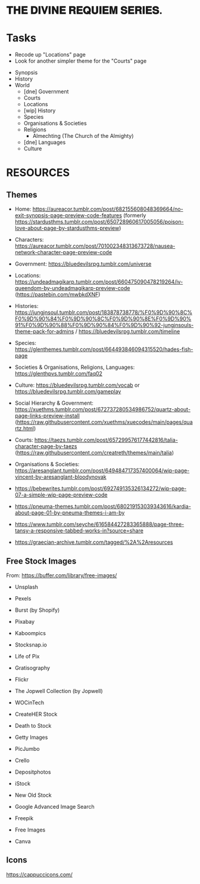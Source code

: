 # 𝐓𝐇𝐄 𝐃𝐈𝐕𝐈𝐍𝐄 𝐑𝐄𝐐𝐔𝐈𝐄𝐌 𝐒𝐄𝐑𝐈𝐄𝐒.

# Tasks
- Recode up "Locations" page
- Look for another simpler theme for the "Courts" page

*   Synopsis
*   History
*   World
    - [dne] Government
    - Courts
    - Locations
    - [wip] History
    - Species
    - Organisations & Societies
    - Religions
        - Almechting (The Church of the Almighty)
    - [dne] Languages
    - Culture

# RESOURCES
## Themes
- Home: https://aureacor.tumblr.com/post/682155608048369664/no-exit-synopsis-page-preview-code-features (formerly https://stardusthms.tumblr.com/post/650728960617005056/poison-love-about-page-by-stardusthms-preview)
- Characters: https://aureacor.tumblr.com/post/701002348313673728/nausea-network-character-page-preview-code
- Government: https://bluedevilsrpg.tumblr.com/universe
- Locations: https://undeadmagikarp.tumblr.com/post/660475090478219264/iv-queendom-by-undeadmagikarp-preview-code (https://pastebin.com/mwbkdXNF)
- Histories: https://jungjnsoul.tumblr.com/post/183878738778/%F0%9D%90%8C%F0%9D%90%84%F0%9D%90%8C%F0%9D%90%8E%F0%9D%90%91%F0%9D%90%88%F0%9D%90%84%F0%9D%90%92-jungjnsouls-theme-pack-for-admins / https://bluedevilsrpg.tumblr.com/timeline
- Species: https://glenthemes.tumblr.com/post/664493846094315520/hades-fish-page
- Societies & Organisations, Religions, Languages: https://glenthpvs.tumblr.com/faq02
- Culture: https://bluedevilsrpg.tumblr.com/vocab or https://bluedevilsrpg.tumblr.com/gameplay

- Social Hierarchy & Government: https://xuethms.tumblr.com/post/672737280534986752/quartz-about-page-links-preview-install (https://raw.githubusercontent.com/xuethms/xuecodes/main/pages/quartz.html)
- Courts: https://taezs.tumblr.com/post/657299576177442816/talia-character-page-by-taezs (https://raw.githubusercontent.com/creatreth/themes/main/talia)
- Organisations & Societies: https://aresanglant.tumblr.com/post/649484717357400064/wip-page-vincent-by-aresanglant-bloodynovak

- https://bebewrites.tumblr.com/post/692749135326134272/wip-page-07-a-simple-wip-page-preview-code
- https://pneuma-themes.tumblr.com/post/680219153039343616/kardia-about-page-01-by-pneuma-themes-i-am-by
- https://www.tumblr.com/seyche/616584427283365888/page-three-tansy-a-responsive-tabbed-works-in?source=share

- https://graecian-archive.tumblr.com/tagged/%2A%2Aresources

## Free Stock Images
From: https://buffer.com/library/free-images/

- Unsplash
- Pexels
- Burst (by Shopify)
- Pixabay
- Kaboompics
- Stocksnap.io
- Life of Pix

- Gratisography
- Flickr
- The Jopwell Collection (by Jopwell)
- WOCinTech
- CreateHER Stock
- Death to Stock
- Getty Images
- PicJumbo
- Crello
- Depositphotos
- iStock
- New Old Stock
- Google Advanced Image Search

- Freepik
- Free Images
- Canva

## Icons
https://cappuccicons.com/